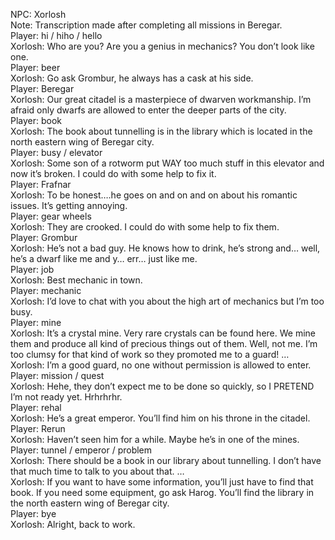 NPC: Xorlosh  
Note: Transcription made after completing all missions in Beregar.  
Player: hi / hiho / hello  
Xorlosh: Who are you? Are you a genius in mechanics? You don’t look like one.  
Player: beer  
Xorlosh: Go ask Grombur, he always has a cask at his side.  
Player: Beregar  
Xorlosh: Our great citadel is a masterpiece of dwarven workmanship. I’m afraid only dwarfs are allowed to enter the deeper parts of the city.  
Player: book  
Xorlosh: The book about tunnelling is in the library which is located in the north eastern wing of Beregar city.  
Player: busy / elevator  
Xorlosh: Some son of a rotworm put WAY too much stuff in this elevator and now it’s broken. I could do with some help to fix it.  
Player: Frafnar  
Xorlosh: To be honest….he goes on and on and on about his romantic issues. It’s getting annoying.  
Player: gear wheels  
Xorlosh: They are crooked. I could do with some help to fix them.  
Player: Grombur  
Xorlosh: He’s not a bad guy. He knows how to drink, he’s strong and… well, he’s a dwarf like me and y… err… just like me.  
Player: job  
Xorlosh: Best mechanic in town.  
Player: mechanic  
Xorlosh: I’d love to chat with you about the high art of mechanics but I’m too busy.  
Player: mine  
Xorlosh: It’s a crystal mine. Very rare crystals can be found here. We mine them and produce all kind of precious things out of them. Well, not me. I’m too clumsy for that kind of work so they promoted me to a guard! …  
Xorlosh: I’m a good guard, no one without permission is allowed to enter.  
Player: mission / quest  
Xorlosh: Hehe, they don’t expect me to be done so quickly, so I PRETEND I’m not ready yet. Hrhrhrhr.  
Player: rehal  
Xorlosh: He’s a great emperor. You’ll find him on his throne in the citadel.  
Player: Rerun  
Xorlosh: Haven’t seen him for a while. Maybe he’s in one of the mines.  
Player: tunnel / emperor / problem  
Xorlosh: There should be a book in our library about tunnelling. I don’t have that much time to talk to you about that. …  
Xorlosh: If you want to have some information, you’ll just have to find that book. If you need some equipment, go ask Harog. You’ll find the library in the north eastern wing of Beregar city.  
Player: bye  
Xorlosh: Alright, back to work.  
